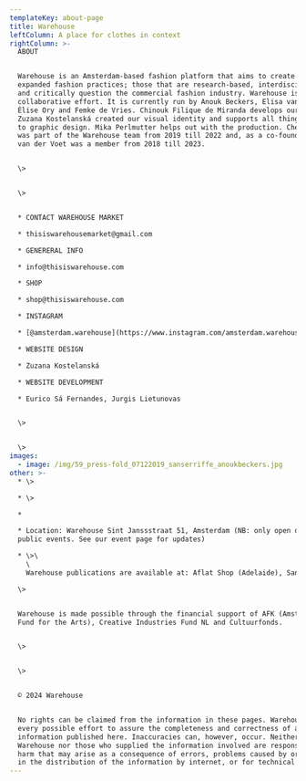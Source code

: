 ```yaml
---
templateKey: about-page
title: Warehouse
leftColumn: A place for clothes in context
rightColumn: >-
  ABOUT


  Warehouse is an Amsterdam-based fashion platform that aims to create space for
  expanded fashion practices; those that are research-based, interdisciplinary
  and critically question the commercial fashion industry. Warehouse is a
  collaborative effort. It is currently run by Anouk Beckers, Elisa van Joolen,
  Élise Ory and Femke de Vries. Chinouk Filique de Miranda develops our podcast.
  Zuzana Kostelanská created our visual identity and supports all things related
  to graphic design. Mika Perlmutter helps out with the production. Chet Bugter
  was part of the Warehouse team from 2019 till 2022 and, as a co-founder, Hanka
  van der Voet was a member from 2018 till 2023.


  \>


  \>


  * CONTACT WAREHOUSE MARKET

  * thisiswarehousemarket@gmail.com

  * GENERERAL INFO

  * info@thisiswarehouse.com

  * SHOP

  * shop@thisiswarehouse.com

  * INSTAGRAM

  * [@amsterdam.warehouse](https://www.instagram.com/amsterdam.warehouse)

  * WEBSITE DESIGN

  * Zuzana Kostelanská

  * WEBSITE DEVELOPMENT 

  * Eurico Sá Fernandes, Jurgis Lietunovas


  \>


  \>
images:
  - image: /img/59_press-fold_07122019_sanserriffe_anoukbeckers.jpg
other: >-
  * \>

  * \>

  * 

  * Location: Warehouse Sint Janssstraat 51, Amsterdam (NB: only open during
  public events. See our event page for updates)

  * \>\
    \
    Warehouse publications are available at: Aflat Shop (Adelaide), San Serriffe (Amsterdam), Athenaeum (Amsterdam), Do You Read Me?! (Berlin), Dispozitiv Books (Bucharest), Blue Flower Texts (Christchurch), Tenderbooks (London), Reina (Melbourne), World Food Books (Melbourne), Play The Tambourine (online).

  \>


  Warehouse is made possible through the financial support of AFK (Amsterdam
  Fund for the Arts), Creative Industries Fund NL and Cultuurfonds.


  \>


  \>


  © 2024 Warehouse


  No rights can be claimed from the information in these pages. Warehouse makes
  every possible effort to assure the completeness and correctness of all
  information published here. Inaccuracies can, however, occur. Neither
  Warehouse nor those who supplied the information involved are responsible for
  harm that may arise as a consequence of errors, problems caused by or inherent
  in the distribution of the information by internet, or for technical failures.
---
```


